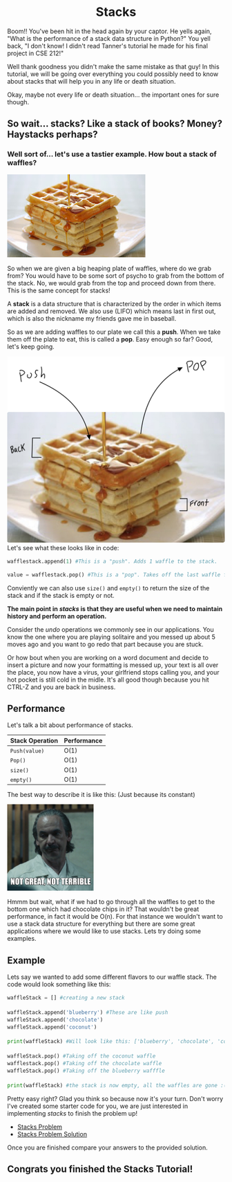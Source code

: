 <center> 
<h1>Stacks </h1> 
</center>

Boom!! You've been hit in the head again by your captor. He yells again, "What is the performance of a stack data structure in Python?" You yell back, "I don't know! I didn't read Tanner's tutorial he made for his final project in CSE 212!" 

Well thank goodness you didn't make the same mistake as that guy! In this tutorial, we will be going over everything you could possibly need to know about stacks that will help you in any life or death situation. 

Okay, maybe not every life or death situation... the important ones for sure though.


## So wait... stacks? Like a stack of books? Money? Haystacks perhaps?

### Well sort of... let's use a tastier example. How bout a stack of waffles?

![waffle stack](waffle.jpg)

So when we are given a big heaping plate of waffles, where do we grab from? You would have to be some sort of psycho to grab from the bottom of the stack. No, we would grab from the top and proceed down from there. This is the same concept for stacks!


A **stack** is a data structure that is characterized by the order in which items are added and removed. We also use (LIFO) which means last in first out, which is also the nickname my friends gave me in baseball.

So as we are adding waffles to our plate we call this a **push**. When we take them off the plate to eat, this is called a **pop**. Easy enough so far? Good, let's keep going.

![waffle stack edited](waffleEdited.jpeg)
Let's see what these looks like in code:

```python
wafflestack.append(1) #This is a "push". Adds 1 waffle to the stack.
```

```python
value = wafflestack.pop() #This is a "pop". Takes off the last waffle from the stack and returns its value.
```
Conviently we can also use ```size()``` and ```empty()``` to return the size of the stack and if the stack is empty or not.

**The main point in *stacks* is that they are useful when we need to maintain history and perform an operation.**

Consider the *undo* operations we commonly see in our applications. You know the one where you are playing solitaire and you messed up about 5 moves ago and you want to go redo that part because you are stuck.

Or how bout when you are working on a word document and decide to insert a picture and now your formatting is messed up, your text is all over the place, you now have a virus, your girlfriend stops calling you, and your hot pocket is still cold in the midle. It's all good though because you hit CTRL-Z and you are back in business.

## **Performance**

Let's talk a bit about performance of stacks. 

|Stack Operation| Performance|
|---------------|-------------|
|```Push(value)```| O(1)        |
|```Pop()``` | O(1)|
|```size()```| O(1) |
|```empty()```| O(1)|

The best way to describe it is like this: (Just because its constant)

<img src="notGreat.jpg" alt="notGreatMeme" width="200"/>

Hmmm but wait, what if we had to go through all the waffles to get to the bottom one which had chocolate chips in it? That wouldn't be great performance, in fact it would be O(n). For that instance we wouldn't want to use a stack data structure for everything but there are some great applications where we would like to use stacks. Lets try doing some examples.

## **Example**
Lets say we wanted to add some different flavors to our waffle stack. The code would look something like this:
```python
waffleStack = [] #creating a new stack

waffleStack.append('blueberry') #These are like push
waffleStack.append('chocolate')
waffleStack.append('coconut')

print(waffleStack) #Will look like this: ['blueberry', 'chocolate', 'coconut']

waffleStack.pop() #Taking off the coconut waffle
wafflestack.pop() #Taking off the chocolate waffle
waffleStack.pop() #Taking off the blueberry wafffle

print(waffleStack) #the stack is now empty, all the waffles are gone :(
```

Pretty easy right? Glad you think so because now it's your turn. Don't worry I've created some starter code for you, we are just interested in implementing *stacks* to finish the problem up!

* [Stacks Problem](stacksProblem.py)
* [Stacks Problem Solution](stacksProblemSolution.py)

Once you are finished compare your answers to the provided solution.

## Congrats you finished the Stacks Tutorial!